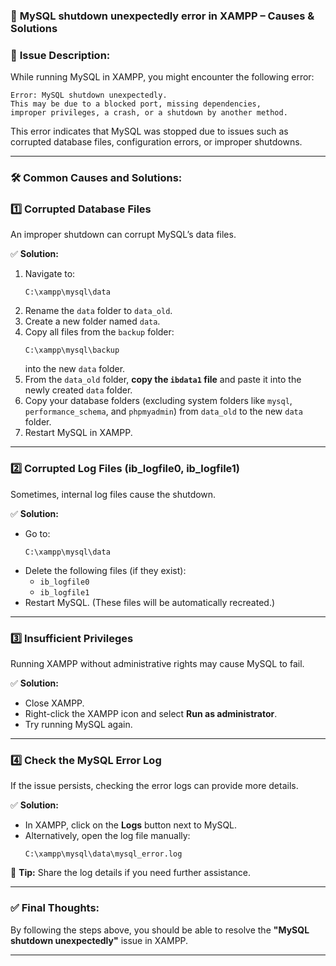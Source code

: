 ### 🐛 **MySQL shutdown unexpectedly error in XAMPP – Causes & Solutions**

### 🚨 **Issue Description:**  
While running MySQL in XAMPP, you might encounter the following error:  
```
Error: MySQL shutdown unexpectedly.
This may be due to a blocked port, missing dependencies, 
improper privileges, a crash, or a shutdown by another method.
```

This error indicates that MySQL was stopped due to issues such as corrupted database files, configuration errors, or improper shutdowns.

---

### 🛠️ **Common Causes and Solutions:**

### 1️⃣ **Corrupted Database Files**  
An improper shutdown can corrupt MySQL’s data files.

✅ **Solution:**  
1. Navigate to:  
   ```
   C:\xampp\mysql\data
   ```
2. Rename the `data` folder to `data_old`.  
3. Create a new folder named `data`.  
4. Copy all files from the `backup` folder:  
   ```
   C:\xampp\mysql\backup
   ```
   into the new `data` folder.  
5. From the `data_old` folder, **copy the `ibdata1` file** and paste it into the newly created `data` folder.  
6. Copy your database folders (excluding system folders like `mysql`, `performance_schema`, and `phpmyadmin`) from `data_old` to the new `data` folder.  
7. Restart MySQL in XAMPP.

---

### 2️⃣ **Corrupted Log Files (ib_logfile0, ib_logfile1)**  
Sometimes, internal log files cause the shutdown.

✅ **Solution:**  
- Go to:  
  ```
  C:\xampp\mysql\data
  ```
- Delete the following files (if they exist):  
  - `ib_logfile0`  
  - `ib_logfile1`  
- Restart MySQL. (These files will be automatically recreated.)

---

### 3️⃣ **Insufficient Privileges**  
Running XAMPP without administrative rights may cause MySQL to fail.

✅ **Solution:**  
- Close XAMPP.  
- Right-click the XAMPP icon and select **Run as administrator**.  
- Try running MySQL again.

---

### 4️⃣ **Check the MySQL Error Log**  
If the issue persists, checking the error logs can provide more details.

✅ **Solution:**  
- In XAMPP, click on the **Logs** button next to MySQL.  
- Alternatively, open the log file manually:  
  ```
  C:\xampp\mysql\data\mysql_error.log
  ```
🔎 **Tip:** Share the log details if you need further assistance.

---

### ✅ **Final Thoughts:**  
By following the steps above, you should be able to resolve the **"MySQL shutdown unexpectedly"** issue in XAMPP.

---

